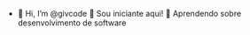 - 💜 Hi, I’m @givcode
🤔 Sou iniciante aqui! 
🌱 Aprendendo sobre desenvolvimento de software
<!---
givcode/givcode is a ✨ special ✨ repository because its `README.md` (this file) appears on your GitHub profile.
You can click the Preview link to take a look at your changes.
--->
